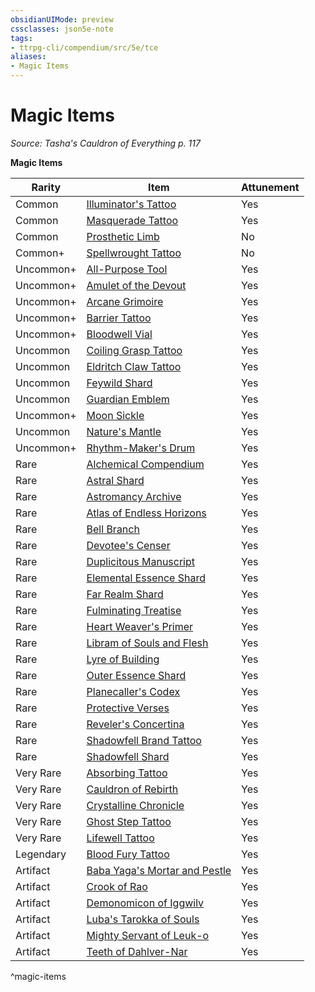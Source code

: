 ```yaml
---
obsidianUIMode: preview
cssclasses: json5e-note
tags:
- ttrpg-cli/compendium/src/5e/tce
aliases:
- Magic Items
---
```

# Magic Items
*Source: Tasha's Cauldron of Everything p. 117* 

**Magic Items**

| Rarity | Item | Attunement |
|--------|------|------------|
| Common | [Illuminator's Tattoo](Інструменти%20ДМ/CLI/items/illuminators-tattoo-tce.md) | Yes |
| Common | [Masquerade Tattoo](Інструменти%20ДМ/CLI/items/masquerade-tattoo-tce.md) | Yes |
| Common | [Prosthetic Limb](Інструменти%20ДМ/CLI/items/prosthetic-limb-xdmg.md) | No |
| Common+ | [Spellwrought Tattoo](Інструменти%20ДМ/CLI/items/spellwrought-tattoo-tce.md) | No |
| Uncommon+ | [All-Purpose Tool](Інструменти%20ДМ/CLI/items/1-all-purpose-tool-tce.md) | Yes |
| Uncommon+ | [Amulet of the Devout](Інструменти%20ДМ/CLI/items/1-amulet-of-the-devout-tce.md) | Yes |
| Uncommon+ | [Arcane Grimoire](Інструменти%20ДМ/CLI/items/1-arcane-grimoire-tce.md) | Yes |
| Uncommon+ | [Barrier Tattoo](Інструменти%20ДМ/CLI/items/barrier-tattoo-small-tce.md) | Yes |
| Uncommon+ | [Bloodwell Vial](Інструменти%20ДМ/CLI/items/1-bloodwell-vial-tce.md) | Yes |
| Uncommon | [Coiling Grasp Tattoo](Інструменти%20ДМ/CLI/items/coiling-grasp-tattoo-tce.md) | Yes |
| Uncommon | [Eldritch Claw Tattoo](Інструменти%20ДМ/CLI/items/eldritch-claw-tattoo-tce.md) | Yes |
| Uncommon | [Feywild Shard](Інструменти%20ДМ/CLI/items/feywild-shard-tce.md) | Yes |
| Uncommon | [Guardian Emblem](Інструменти%20ДМ/CLI/items/guardian-emblem-tce.md) | Yes |
| Uncommon+ | [Moon Sickle](Інструменти%20ДМ/CLI/items/1-moon-sickle-tce.md) | Yes |
| Uncommon | [Nature's Mantle](Інструменти%20ДМ/CLI/items/natures-mantle-xdmg.md) | Yes |
| Uncommon+ | [Rhythm-Maker's Drum](Інструменти%20ДМ/CLI/items/1-rhythm-makers-drum-tce.md) | Yes |
| Rare | [Alchemical Compendium](Інструменти%20ДМ/CLI/items/alchemical-compendium-tce.md) | Yes |
| Rare | [Astral Shard](Інструменти%20ДМ/CLI/items/astral-shard-tce.md) | Yes |
| Rare | [Astromancy Archive](Інструменти%20ДМ/CLI/items/astromancy-archive-tce.md) | Yes |
| Rare | [Atlas of Endless Horizons](Інструменти%20ДМ/CLI/items/atlas-of-endless-horizons-tce.md) | Yes |
| Rare | [Bell Branch](Інструменти%20ДМ/CLI/items/bell-branch-tce.md) | Yes |
| Rare | [Devotee's Censer](Інструменти%20ДМ/CLI/items/devotees-censer-tce.md) | Yes |
| Rare | [Duplicitous Manuscript](Інструменти%20ДМ/CLI/items/duplicitous-manuscript-tce.md) | Yes |
| Rare | [Elemental Essence Shard](Інструменти%20ДМ/CLI/items/elemental-essence-shard-tce.md) | Yes |
| Rare | [Far Realm Shard](Інструменти%20ДМ/CLI/items/far-realm-shard-tce.md) | Yes |
| Rare | [Fulminating Treatise](Інструменти%20ДМ/CLI/items/fulminating-treatise-tce.md) | Yes |
| Rare | [Heart Weaver's Primer](Інструменти%20ДМ/CLI/items/heart-weavers-primer-tce.md) | Yes |
| Rare | [Libram of Souls and Flesh](Інструменти%20ДМ/CLI/items/libram-of-souls-and-flesh-tce.md) | Yes |
| Rare | [Lyre of Building](Інструменти%20ДМ/CLI/items/lyre-of-building-tce.md) | Yes |
| Rare | [Outer Essence Shard](Інструменти%20ДМ/CLI/items/outer-essence-shard-tce.md) | Yes |
| Rare | [Planecaller's Codex](Інструменти%20ДМ/CLI/items/planecallers-codex-tce.md) | Yes |
| Rare | [Protective Verses](Інструменти%20ДМ/CLI/items/protective-verses-tce.md) | Yes |
| Rare | [Reveler's Concertina](Інструменти%20ДМ/CLI/items/revelers-concertina-tce.md) | Yes |
| Rare | [Shadowfell Brand Tattoo](Інструменти%20ДМ/CLI/items/shadowfell-brand-tattoo-tce.md) | Yes |
| Rare | [Shadowfell Shard](Інструменти%20ДМ/CLI/items/shadowfell-shard-tce.md) | Yes |
| Very Rare | [Absorbing Tattoo](Інструменти%20ДМ/CLI/items/absorbing-tattoo-tce.md) | Yes |
| Very Rare | [Cauldron of Rebirth](Інструменти%20ДМ/CLI/items/cauldron-of-rebirth-xdmg.md) | Yes |
| Very Rare | [Crystalline Chronicle](Інструменти%20ДМ/CLI/items/crystalline-chronicle-tce.md) | Yes |
| Very Rare | [Ghost Step Tattoo](Інструменти%20ДМ/CLI/items/ghost-step-tattoo-tce.md) | Yes |
| Very Rare | [Lifewell Tattoo](Інструменти%20ДМ/CLI/items/lifewell-tattoo-tce.md) | Yes |
| Legendary | [Blood Fury Tattoo](Інструменти%20ДМ/CLI/items/blood-fury-tattoo-tce.md) | Yes |
| Artifact | [Baba Yaga's Mortar and Pestle](Інструменти%20ДМ/CLI/items/baba-yagas-mortar-and-pestle-tce.md) | Yes |
| Artifact | [Crook of Rao](Інструменти%20ДМ/CLI/items/crook-of-rao-tce.md) | Yes |
| Artifact | [Demonomicon of Iggwilv](Інструменти%20ДМ/CLI/items/demonomicon-of-iggwilv-xdmg.md) | Yes |
| Artifact | [Luba's Tarokka of Souls](Інструменти%20ДМ/CLI/items/lubas-tarokka-of-souls-tce.md) | Yes |
| Artifact | [Mighty Servant of Leuk-o](Інструменти%20ДМ/CLI/items/mighty-servant-of-leuk-o-tce.md) | Yes |
| Artifact | [Teeth of Dahlver-Nar](Інструменти%20ДМ/CLI/items/teeth-of-dahlver-nar-tce.md) | Yes |
^magic-items